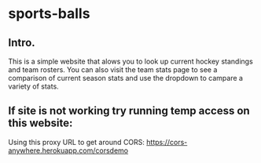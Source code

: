 # sports-balls

## Intro.
This is a simple website that alows you to look up current hockey standings and team rosters.
You can also visit the team stats page to see a comparison of current season stats and use the dropdown to campare a variety of stats.


## If site is not working try running temp access on this website:
Using this proxy URL to get around CORS:
https://cors-anywhere.herokuapp.com/corsdemo